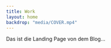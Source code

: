 ```yaml
---
title: Work
layout: home
backdrop: "media/COVER.mp4"
---
```



Das ist die Landing Page von dem Blog...